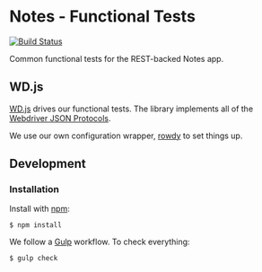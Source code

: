 Notes - Functional Tests
========================

[![Build Status][trav_img]][trav_site]

Common functional tests for the REST-backed Notes app.

## WD.js

[WD.js](https://github.com/admc/wd) drives our functional tests. The library
implements all of the
[Webdriver JSON Protocols](https://code.google.com/p/selenium/wiki/JsonWireProtocol).

We use our own configuration wrapper,
[rowdy](https://github.com/FormidableLabs/rowdy) to set things up.

## Development

### Installation

Install with [npm](https://www.npmjs.org/):

    $ npm install

We follow a [Gulp](http://gulpjs.com/) workflow. To check everything:

    $ gulp check

[trav]: https://travis-ci.org/
[trav_img]: https://api.travis-ci.org/FormidableLabs/notes-func-test.svg
[trav_site]: https://travis-ci.org/FormidableLabs/notes-func-test
